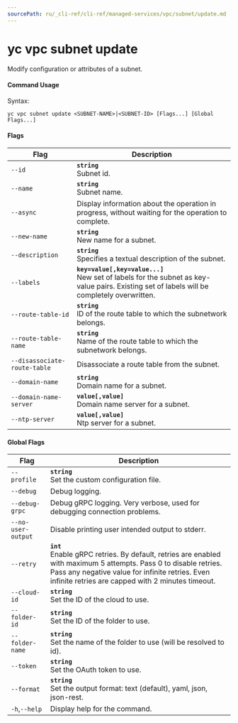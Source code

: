 ```yaml
---
sourcePath: ru/_cli-ref/cli-ref/managed-services/vpc/subnet/update.md
---
```

# yc vpc subnet update

Modify configuration or attributes of a subnet.

#### Command Usage

Syntax: 

`yc vpc subnet update <SUBNET-NAME>|<SUBNET-ID> [Flags...] [Global Flags...]`

#### Flags

| Flag | Description |
|----|----|
|`--id`|<b>`string`</b><br/> Subnet id.|
|`--name`|<b>`string`</b><br/> Subnet name.|
|`--async`| Display information about the operation in progress, without waiting for the operation to complete.|
|`--new-name`|<b>`string`</b><br/> New name for a subnet.|
|`--description`|<b>`string`</b><br/> Specifies a textual description of the subnet.|
|`--labels`|<b>`key=value[,key=value...]`</b><br/> New set of labels for the subnet as key-value pairs. Existing set of labels will be completely overwritten.|
|`--route-table-id`|<b>`string`</b><br/> ID of the route table to which the subnetwork belongs.|
|`--route-table-name`|<b>`string`</b><br/> Name of the route table to which the subnetwork belongs.|
|`--disassociate-route-table`| Disassociate a route table from the subnet.|
|`--domain-name`|<b>`string`</b><br/> Domain name for a subnet.|
|`--domain-name-server`|<b>`value[,value]`</b><br/> Domain name server for a subnet.|
|`--ntp-server`|<b>`value[,value]`</b><br/> Ntp server for a subnet.|

#### Global Flags

| Flag | Description |
|----|----|
|`--profile`|<b>`string`</b><br/>Set the custom configuration file.|
|`--debug`|Debug logging.|
|`--debug-grpc`|Debug gRPC logging. Very verbose, used for debugging connection problems.|
|`--no-user-output`|Disable printing user intended output to stderr.|
|`--retry`|<b>`int`</b><br/>Enable gRPC retries. By default, retries are enabled with maximum 5 attempts. Pass 0 to disable retries. Pass any negative value for infinite retries. Even infinite retries are capped with 2 minutes timeout.|
|`--cloud-id`|<b>`string`</b><br/>Set the ID of the cloud to use.|
|`--folder-id`|<b>`string`</b><br/>Set the ID of the folder to use.|
|`--folder-name`|<b>`string`</b><br/>Set the name of the folder to use (will be resolved to id).|
|`--token`|<b>`string`</b><br/>Set the OAuth token to use.|
|`--format`|<b>`string`</b><br/>Set the output format: text (default), yaml, json, json-rest.|
|`-h`,`--help`|Display help for the command.|
